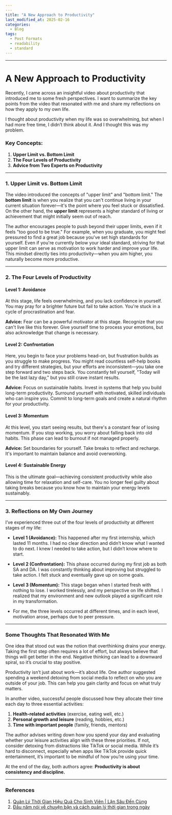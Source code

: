 ```yaml
---
---
title: "A New Approach to Productivity"
last_modified_at: 2025-02-16
categories:
  - Blog
tags:
  - Post Formats
  - readability
  - standard
---
```

---





# A New Approach to Productivity

Recently, I came across an insightful video about productivity that introduced me to some fresh perspectives. I want to summarize the key points from the video that resonated with me and share my reflections on how they apply to my own life.

I thought about productivity when my life was so overwhelming, but when I had more free time, I didn’t think about it. And I thought this was my problem.

### Key Concepts:
1. **Upper Limit vs. Bottom Limit**
2. **The Four Levels of Productivity**
3. **Advice from Two Experts on Productivity**

---

### 1. Upper Limit vs. Bottom Limit

The video introduced the concepts of "upper limit" and "bottom limit." The **bottom limit** is when you realize that you can't continue living in your current situation forever—it's the point where you feel stuck or dissatisfied. On the other hand, the **upper limit** represents a higher standard of living or achievement that might initially seem out of reach.

The author encourages people to push beyond their upper limits, even if it feels "too good to be true." For example, when you graduate, you might feel pressured to find a great job because you've set high standards for yourself. Even if you're currently below your ideal standard, striving for that upper limit can serve as motivation to work harder and improve your life. This mindset directly ties into productivity—when you aim higher, you naturally become more productive.

---

### 2. The Four Levels of Productivity

#### **Level 1: Avoidance**

At this stage, life feels overwhelming, and you lack confidence in yourself. You may pray for a brighter future but fail to take action. You're stuck in a cycle of procrastination and fear.

**Advice:** Fear can be a powerful motivator at this stage. Recognize that you can't live like this forever. Give yourself time to process your emotions, but also acknowledge that change is necessary.

#### **Level 2: Confrontation**

Here, you begin to face your problems head-on, but frustration builds as you struggle to make progress. You might read countless self-help books and try different strategies, but your efforts are inconsistent—you take one step forward and two steps back. You constantly tell yourself, "Today will be the last lazy day," but you still crave instant results.

**Advice:** Focus on sustainable habits. Invest in systems that help you build long-term productivity. Surround yourself with motivated, skilled individuals who can inspire you. Commit to long-term goals and create a natural rhythm for your productivity.

#### **Level 3: Momentum**

At this level, you start seeing results, but there's a constant fear of losing momentum. If you stop working, you worry about falling back into old habits. This phase can lead to burnout if not managed properly.

**Advice:** Set boundaries for yourself. Take breaks to reflect and recharge. It's important to maintain balance and avoid overworking.

#### **Level 4: Sustainable Energy**

This is the ultimate goal—achieving consistent productivity while also allowing time for relaxation and self-care. You no longer feel guilty about taking breaks because you know how to maintain your energy levels sustainably.

---

### 3. Reflections on My Own Journey

I’ve experienced three out of the four levels of productivity at different stages of my life:

- **Level 1 (Avoidance):** This happened after my first internship, which lasted 11 months. I had no clear direction and didn’t know what I wanted to do next. I knew I needed to take action, but I didn’t know where to start.

- **Level 2 (Confrontation):** This phase occurred during my first job as both SA and DA. I was constantly thinking about improving but struggled to take action. I felt stuck and eventually gave up on some goals.

- **Level 3 (Momentum):** This stage began when I started fresh with nothing to lose. I worked tirelessly, and my perspective on life shifted. I realized that my environment and new outlook played a significant role in my transformation.
- For me, the three levels occurred at different times, and in each level, motivation arose, perhaps due to peer pressure.


---

### Some Thoughts That Resonated With Me

One idea that stood out was the notion that overthinking drains your energy. Taking the first step often requires a lot of effort, but always believe that things will get better in the end. Negative thinking can lead to a downward spiral, so it’s crucial to stay positive.

Productivity isn’t just about work—it’s about life. One author suggested spending a weekend detoxing from social media to reflect on who you are outside of your job. This can help you gain clarity and focus on what truly matters.

In another video, successful people discussed how they allocate their time each day to three essential activities:

1. **Health-related activities** (exercise, eating well, etc.)
2. **Personal growth and leisure** (reading, hobbies, etc.)
3. **Time with important people** (family, friends, mentors)

The author advises writing down how you spend your day and evaluating whether your leisure activities align with these three priorities. If not, consider detoxing from distractions like TikTok or social media. While it’s hard to disconnect, especially when apps like TikTok provide quick entertainment, it’s important to be mindful of how you’re using your time.

At the end of the day, both authors agree: **Productivity is about consistency and discipline.**

---
### References

 1. [Quản Lý Thời Gian Hiệu Quả Cho Sinh Viên | Lặn Sâu Đến Cùng](https://www.youtube.com/watch?v=yNtQe8tkUvQ&t=1047s) 
 2. [Đầu năm nói về chuyện bận và cách quản lý thời gian trong ngày](https://www.youtube.com/watch?v=TMssaDO7pVg)

